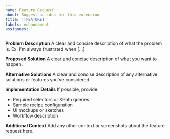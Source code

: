 ```yaml
---
name: Feature Request
about: Suggest an idea for this extension
title: '[FEATURE] '
labels: enhancement
assignees: ''
---
```


**Problem Description**
A clear and concise description of what the problem is. Ex. I'm always frustrated when [...]

**Proposed Solution**
A clear and concise description of what you want to happen.

**Alternative Solutions**
A clear and concise description of any alternative solutions or features you've considered.

**Implementation Details**
If possible, provide:
- Required selectors or XPath queries
- Sample recipe configuration
- UI mockups or sketches
- Workflow description

**Additional Context**
Add any other context or screenshots about the feature request here.